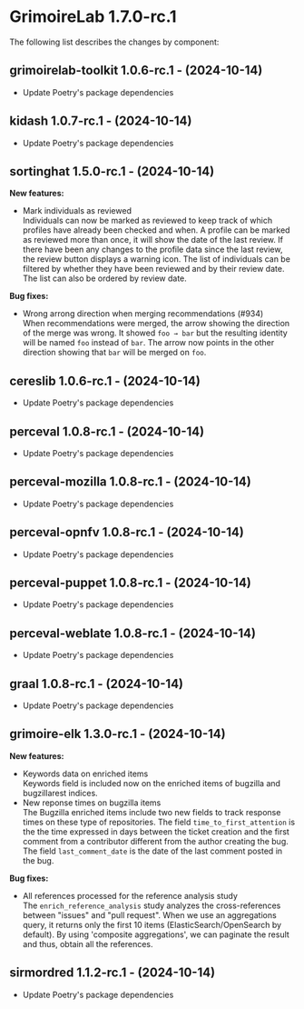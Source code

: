 # GrimoireLab 1.7.0-rc.1
The following list describes the changes by component:

  ## grimoirelab-toolkit 1.0.6-rc.1 - (2024-10-14)
  
  * Update Poetry's package dependencies
  ## kidash 1.0.7-rc.1 - (2024-10-14)
  
  * Update Poetry's package dependencies
## sortinghat 1.5.0-rc.1 - (2024-10-14)

**New features:**

 * Mark individuals as reviewed\
   Individuals can now be marked as reviewed to keep track of which
   profiles have already been checked and when. A profile can be marked
   as reviewed more than once, it will show the date of the last review.
   If there have been any changes to the profile data since the last
   review, the review button displays a warning icon. The list of
   individuals can be filtered by whether they have been reviewed and by
   their review date. The list can also be ordered by review date.

**Bug fixes:**

 * Wrong arrong direction when merging recommendations (#934)\
   When recommendations were merged, the arrow showing the direction of
   the merge was wrong. It showed `foo → bar` but the resulting identity
   will be named `foo` instead of `bar`. The arrow now points in the
   other direction showing that `bar` will be merged on `foo`.

  ## cereslib 1.0.6-rc.1 - (2024-10-14)
  
  * Update Poetry's package dependencies

  ## perceval 1.0.8-rc.1 - (2024-10-14)
  
  * Update Poetry's package dependencies
  ## perceval-mozilla 1.0.8-rc.1 - (2024-10-14)
  
  * Update Poetry's package dependencies
  ## perceval-opnfv 1.0.8-rc.1 - (2024-10-14)
  
  * Update Poetry's package dependencies
  ## perceval-puppet 1.0.8-rc.1 - (2024-10-14)
  
  * Update Poetry's package dependencies
  ## perceval-weblate 1.0.8-rc.1 - (2024-10-14)
  
  * Update Poetry's package dependencies
  ## graal 1.0.8-rc.1 - (2024-10-14)
  
  * Update Poetry's package dependencies
## grimoire-elk 1.3.0-rc.1 - (2024-10-14)

**New features:**

 * Keywords data on enriched items\
   Keywords field is included now on the enriched items of bugzilla and
   bugzillarest indices.
 * New reponse times on bugzilla items\
   The Bugzilla enriched items include two new fields to track response
   times on these type of repositories. The field
   `time_to_first_attention` is the the time expressed in days between
   the ticket creation and the first comment from a contributor different
   from the author creating the bug. The field `last_comment_date` is the
   date of the last comment posted in the bug.

**Bug fixes:**

 * All references processed for the reference analysis study\
   The `enrich_reference_analysis` study analyzes the cross-references
   between "issues" and "pull request". When we use an aggregations
   query, it returns only the first 10 items (ElasticSearch/OpenSearch by
   default). By using 'composite aggregations', we can paginate the
   result and thus, obtain all the references.

  ## sirmordred 1.1.2-rc.1 - (2024-10-14)
  
  * Update Poetry's package dependencies
